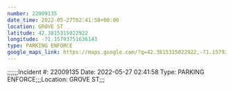 ```yaml
---
number: 22009135
date_time: 2022-05-27T02:41:58+00:00
location: GROVE ST
latitude: 42.3815315022922
longitude: -71.15793751636143
type: PARKING ENFORCE
google_maps_link: https://maps.google.com/?q=42.3815315022922,-71.15793751636143
---
```


;;;;;;Incident #: 22009135   Date: 2022-05-27 02:41:58   Type: PARKING ENFORCE;;;Location: GROVE ST;;;
